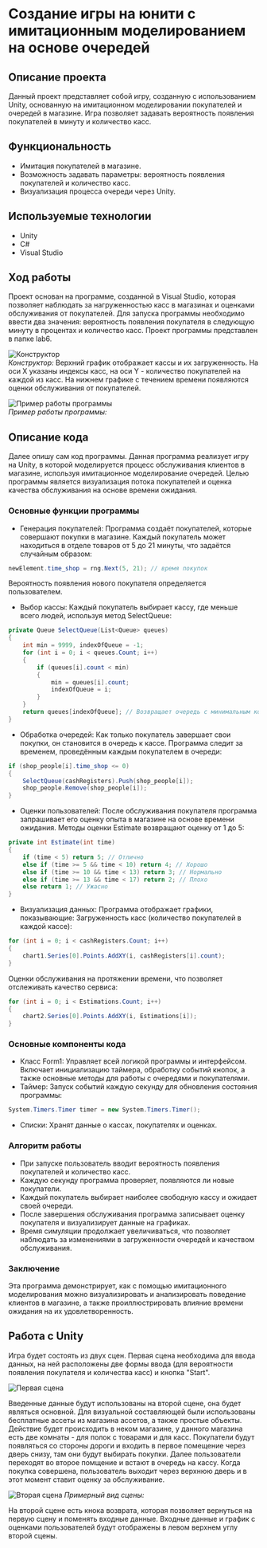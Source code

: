 # Создание игры на юнити с имитационным моделированием на основе очередей

## Описание проекта
Данный проект представляет собой игру, созданную с использованием Unity, основанную на имитационном моделировании покупателей и очередей в магазине. Игра позволяет задавать вероятность появления покупателей в минуту и количество касс.

## Функциональность
- Имитация покупателей в магазине.
- Возможность задавать параметры: вероятность появления покупателей и количество касс.
- Визуализация процесса очереди через Unity.

## Используемые технологии
- Unity
- C#
- Visual Studio

## Ход работы
Проект основан на программе, созданной в Visual Studio, которая позволяет наблюдать за нагруженностью касс в магазинах и оценками обслуживания от покупателей. Для запуска программы необходимо ввести два значения: вероятность появления покупателя в следующую минуту в процентах и количество касс. Проект программы представлен в папке lab6.

![Конструктор](https://github.com/user-attachments/assets/b909dabf-11c1-48e0-99e6-c30aeecbab78)  
*Конструктор:* Верхний график отображает кассы и их загруженность. На оси X указаны индексы касс, на оси Y - количество покупателей на каждой из касс. На нижнем графике с течением времени появляются оценки обслуживания от покупателей.

![Пример работы программы](https://github.com/user-attachments/assets/0d950c3a-ef56-4372-ab3c-b33312eaec21)  
*Пример работы программы:* 

## Описание кода
Далее опишу сам код программы.
Данная программа реализует игру на Unity, в которой моделируется процесс обслуживания клиентов в магазине, используя имитационное моделирование очередей. Целью программы является визуализация потока покупателей и оценка качества обслуживания на основе времени ожидания.

### Основные функции программы
- Генерация покупателей: Программа создаёт покупателей, которые совершают покупки в магазине. Каждый покупатель может находиться в отделе товаров от 5 до 21 минуты, что задаётся случайным образом:
```csharp
newElement.time_shop = rng.Next(5, 21); // время покупок
```
Вероятность появления нового покупателя определяется пользователем.

- Выбор кассы: Каждый покупатель выбирает кассу, где меньше всего людей, используя метод SelectQueue:
```csharp
private Queue SelectQueue(List<Queue> queues)
{
    int min = 9999, indexOfQueue = -1;
    for (int i = 0; i < queues.Count; i++)
    {
        if (queues[i].count < min)
        {
            min = queues[i].count;
            indexOfQueue = i;
        }
    }
    return queues[indexOfQueue]; // Возвращает очередь с минимальным количеством людей
}
```

- Обработка очередей: Как только покупатель завершает свои покупки, он становится в очередь к кассе. Программа следит за временем, проведённым каждым покупателем в очереди:
```csharp
if (shop_people[i].time_shop <= 0)
{
    SelectQueue(cashRegisters).Push(shop_people[i]);
    shop_people.Remove(shop_people[i]);
}
```

- Оценки пользователей: После обслуживания покупателя программа запрашивает его оценку опыта в магазине на основе времени ожидания. Методы оценки Estimate возвращают оценку от 1 до 5:
```csharp
private int Estimate(int time)
{
    if (time < 5) return 5; // Отлично
    else if (time >= 5 && time < 10) return 4; // Хорошо
    else if (time >= 10 && time < 13) return 3; // Нормально
    else if (time >= 13 && time < 17) return 2; // Плохо
    else return 1; // Ужасно
}
```
- Визуализация данных: Программа отображает графики, показывающие:
Загруженность касс (количество покупателей в каждой кассе):
```csharp
for (int i = 0; i < cashRegisters.Count; i++)
{
    chart1.Series[0].Points.AddXY(i, cashRegisters[i].count);
}
```
Оценки обслуживания на протяжении времени, что позволяет отслеживать качество сервиса:
```csharp
for (int i = 0; i < Estimations.Count; i++)
{
    chart2.Series[0].Points.AddXY(i, Estimations[i]);
}
```

### Основные компоненты кода
- Класс Form1: Управляет всей логикой программы и интерфейсом. Включает инициализацию таймера, обработку событий кнопок, а также основные методы для работы с очередями и покупателями.
- Таймер: Запуск событий каждую секунду для обновления состояния программы:
```csharp
System.Timers.Timer timer = new System.Timers.Timer();
```
- Списки: Хранят данные о кассах, покупателях и оценках.

### Алгоритм работы
- При запуске пользователь вводит вероятность появления покупателей и количество касс.
- Каждую секунду программа проверяет, появляются ли новые покупатели.
- Каждый покупатель выбирает наиболее свободную кассу и ожидает своей очереди.
- После завершения обслуживания программа записывает оценку покупателя и визуализирует данные на графиках.
- Время симуляции продолжает увеличиваться, что позволяет наблюдать за изменениями в загруженности очередей и качеством обслуживания.

### Заключение
Эта программа демонстрирует, как с помощью имитационного моделирования можно визуализировать и анализировать поведение клиентов в магазине, а также проиллюстрировать влияние времени ожидания на их удовлетворенность.

## Работа с Unity
Игра будет состоять из двух сцен. Первая сцена необходима для ввода данных, на ней расположены две формы ввода (для вероятности появления покупателя и количества касс) и кнопка "Start".

![Первая сцена](https://github.com/user-attachments/assets/2f45c93b-fa38-4ca9-851c-d327a8abcc43)

Введенные данные будут использованы на второй сцене, она будет являться основной. Для визуальной составляющей были использованы бесплатные ассеты из магазина ассетов, а также простые объекты. Действие будет происходить в неком магазине, у данного магазина есть две комнаты - для полок с товарами и для касс. Покупатели будут появляться со стороны дороги и входить в первое помещение через дверь снизу, там они будут выбирать покупки. Далее пользователи переходят во второе помщение и встают в очередь на кассу. Когда покупка совершена, пользователь выходит через верхнюю дверь и в этот момент ставит оценку за обслуживание.

![Вторая сцена](https://github.com/user-attachments/assets/c2c4085c-b3c3-48ee-b641-e375148de1d2)
*Примерный вид сцены:*

На второй сцене есть кнока возврата, которая позволяет вернуться на первую сцену и поменять входные данные. Входные данные и график с оценками пользователей будут отображены в левом верхнем углу второй сцены.
